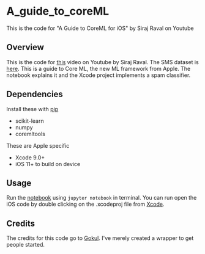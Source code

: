 # A_guide_to_coreML
This is the code for "A Guide to CoreML for iOS" by Siraj Raval on Youtube

## Overview 

This is the code for [this](https://youtu.be/T4t73CXB7CU) video on Youtube by Siraj Raval. The SMS dataset is [here](http://www.dt.fee.unicamp.br/~tiago/smsspamcollection/). This is a guide to Core ML, the new ML framework from Apple. The notebook explains it and the Xcode project implements a spam classifier. 

## Dependencies 

Install these with [pip](https://pip.pypa.io/en/stable/)
* scikit-learn
* numpy
* coremltools 

These are Apple specific
* Xcode 9.0+
* iOS 11+ to build on device

## Usage

Run the [notebook](http://jupyter.readthedocs.io/en/latest/install.html) using `jupyter notebook` in terminal. You can run open the iOS code by double clicking on the .xcodeproj file from [Xcode](https://developer.apple.com/xcode/downloads/). 

## Credits

The credits for this code go to [Gokul](https://github.com/gkswamy98). I've merely created a wrapper to get people started. 
